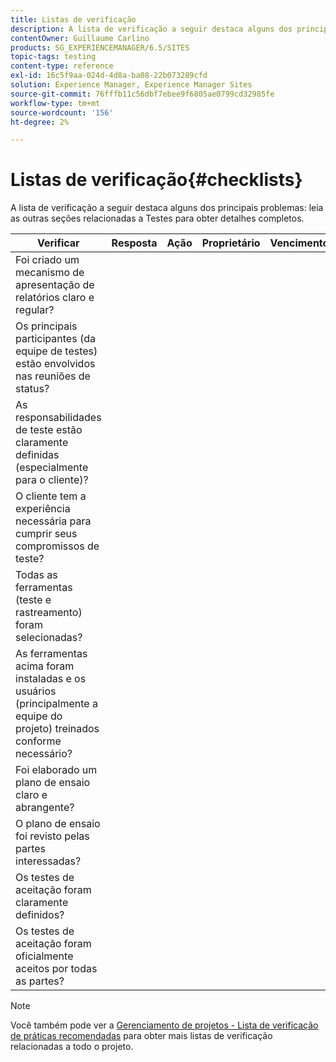 ```yaml
---
title: Listas de verificação
description: A lista de verificação a seguir destaca alguns dos principais problemas de teste
contentOwner: Guillaume Carlino
products: SG_EXPERIENCEMANAGER/6.5/SITES
topic-tags: testing
content-type: reference
exl-id: 16c5f9aa-024d-4d8a-ba08-22b073289cfd
solution: Experience Manager, Experience Manager Sites
source-git-commit: 76fffb11c56dbf7ebee9f6805ae0799cd32985fe
workflow-type: tm+mt
source-wordcount: '156'
ht-degree: 2%

---
```


# Listas de verificação{#checklists}

A lista de verificação a seguir destaca alguns dos principais problemas: leia as outras seções relacionadas a Testes para obter detalhes completos.

| Verificar | Resposta | Ação | Proprietário | Vencimento |
|---|---|---|---|---|
| Foi criado um mecanismo de apresentação de relatórios claro e regular? |  |  |  |  |
| Os principais participantes (da equipe de testes) estão envolvidos nas reuniões de status? |  |  |  |  |
| As responsabilidades de teste estão claramente definidas (especialmente para o cliente)? |  |  |  |  |
| O cliente tem a experiência necessária para cumprir seus compromissos de teste? |  |  |  |  |
| Todas as ferramentas (teste e rastreamento) foram selecionadas? |  |  |  |  |
| As ferramentas acima foram instaladas e os usuários (principalmente a equipe do projeto) treinados conforme necessário? |  |  |  |  |
| Foi elaborado um plano de ensaio claro e abrangente? |  |  |  |  |
| O plano de ensaio foi revisto pelas partes interessadas? |  |  |  |  |
| Os testes de aceitação foram claramente definidos? |  |  |  |  |
| Os testes de aceitação foram oficialmente aceitos por todas as partes? |  |  |  |  |

>[!NOTE]
>
>Você também pode ver a [Gerenciamento de projetos - Lista de verificação de práticas recomendadas](/help/managing/best-practices.md) para obter mais listas de verificação relacionadas a todo o projeto.
